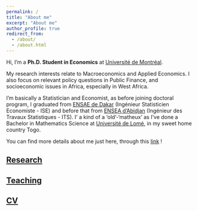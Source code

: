 ```yaml
---
permalink: /
title: "About me"
excerpt: "About me"
author_profile: true
redirect_from: 
  - /about/
  - /about.html
---
```



  
Hi, I’m a **Ph.D. Student in Economics** at [Université de Montréal](https://sceco.umontreal.ca/).    

My research interests relate to Macroeconomics and Applied Economics. I also focus on relevant policy questions in Public Finance, and socioeconomic issues in Africa, especially in West Africa.

I’m basically a Statistician and Economist, as before joining doctoral program, I graduated from [ENSAE de Dakar](http://ensae.sn/) (Ingénieur Statisticien Economiste - ISE) and before that from [ENSEA d’Abidjan](https://ensea.ed.ci/) (Ingénieur des Travaux Statistiques - ITS). I’ a kind of a ‘old’-‘matheux’ as I’ve done a Bachelor in Mathematics Science at [Université de Lomé](https://www.univ-lome.tg/), in my sweet home country Togo.

You can find more details about me just here, through this [link]() ! 

## [Research](research)

## [Teaching](teaching)

## [CV](cv)
